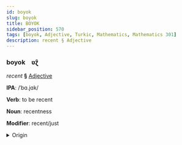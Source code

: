 ```yaml
---
id: boyok
slug: boyok
title: BOYOK
sidebar_position: 570
tags: [boyok, Adjective, Turkic, Mathematics, Mathematics 301]
description: recent § Adjective
---
```


### boyok&emsp;<span kind="abugida">ʋɀ̑</span>

*recent* **§** [Adjective](../../tags/Adjective)

**IPA**: /ˈbɑ.jɑk/

**Verb**: to be recent

**Noun**: recentness

**Modifier**: recent/just

<details>
    <summary>Origin</summary>
    Azerbaijani bayaq [bɑˈjɑχ]<br/>
    <em>Turkic Language Family</em>
</details>